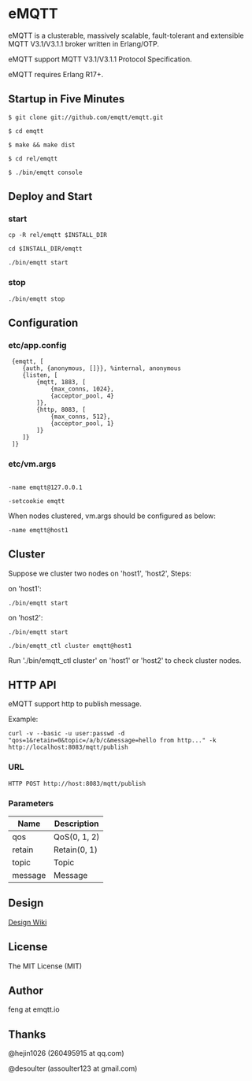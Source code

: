 # eMQTT

eMQTT is a clusterable, massively scalable, fault-tolerant and extensible MQTT V3.1/V3.1.1 broker written in Erlang/OTP.

eMQTT support MQTT V3.1/V3.1.1 Protocol Specification.

eMQTT requires Erlang R17+.

## Startup in Five Minutes

```
$ git clone git://github.com/emqtt/emqtt.git

$ cd emqtt

$ make && make dist

$ cd rel/emqtt

$ ./bin/emqtt console
```

## Deploy and Start

### start

```
cp -R rel/emqtt $INSTALL_DIR

cd $INSTALL_DIR/emqtt

./bin/emqtt start

```

### stop

```
./bin/emqtt stop

```

## Configuration

### etc/app.config

```
 {emqtt, [
    {auth, {anonymous, []}}, %internal, anonymous
    {listen, [
        {mqtt, 1883, [
            {max_conns, 1024},
            {acceptor_pool, 4}
        ]},
        {http, 8083, [
            {max_conns, 512},
            {acceptor_pool, 1}
        ]}
    ]}
 ]}

```

### etc/vm.args

```

-name emqtt@127.0.0.1

-setcookie emqtt

```

When nodes clustered, vm.args should be configured as below:

```
-name emqtt@host1
```

## Cluster

Suppose we cluster two nodes on 'host1', 'host2', Steps:

on 'host1':

```
./bin/emqtt start
```

on 'host2':

```
./bin/emqtt start

./bin/emqtt_ctl cluster emqtt@host1
```

Run './bin/emqtt_ctl cluster' on 'host1' or 'host2' to check cluster nodes.

## HTTP API

eMQTT support http to publish message.

Example:

```
curl -v --basic -u user:passwd -d "qos=1&retain=0&topic=/a/b/c&message=hello from http..." -k http://localhost:8083/mqtt/publish
```

### URL

```
HTTP POST http://host:8083/mqtt/publish
```

### Parameters

Name    |  Description
--------|---------------
qos     |  QoS(0, 1, 2)
retain  |  Retain(0, 1)
topic   |  Topic
message |  Message

## Design

[Design Wiki](https://github.com/emqtt/emqtt/wiki)

## License

The MIT License (MIT)

## Author

feng at emqtt.io

## Thanks

@hejin1026 (260495915 at qq.com)

@desoulter (assoulter123 at gmail.com)

